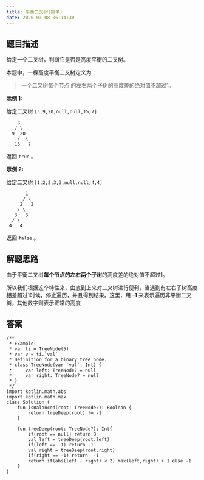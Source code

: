 ```yaml
---
title: 平衡二叉树(简单)
date: 2020-03-08 06:14:30
---
```

## 题目描述

给定一个二叉树，判断它是否是高度平衡的二叉树。

本题中，一棵高度平衡二叉树定义为：
> 一个二叉树每个节点 的左右两个子树的高度差的绝对值不超过1。

**示例 1:**

给定二叉树 ``[3,9,20,null,null,15,7]``

```
    3
   / \
  9  20
    /  \
   15   7
```
返回 ``true`` 。

**示例 2:**

给定二叉树 ``[1,2,2,3,3,null,null,4,4]``


```
       1
      / \
     2   2
    / \
   3   3
  / \
 4   4
```
返回 ``false`` 。

## 解题思路

由于平衡二叉树**每个节点的左右两个子树**的高度差的绝对值不超过1。

所以我们根据这个特性来，由底到上来对二叉树进行便利，当遇到有左右子树高度相差超过1时候，停止遍历，并且得到结果。这里，用 **-1** 来表示遍历非平衡二叉树，其他数字则表示正常的高度

## 答案


```
/**
 * Example:
 * var ti = TreeNode(5)
 * var v = ti.`val`
 * Definition for a binary tree node.
 * class TreeNode(var `val`: Int) {
 *     var left: TreeNode? = null
 *     var right: TreeNode? = null
 * }
 */
import kotlin.math.abs
import kotlin.math.max
class Solution {
    fun isBalanced(root: TreeNode?): Boolean {
        return treeDeep(root) != -1   
    }
    
    fun treeDeep(root: TreeNode?): Int{
        if(root == null) return 0
        val left = treeDeep(root.left)
        if(left == -1) return -1
        val right = treeDeep(root.right)
        if(right == -1) return  -1
        return if(abs(left - right) < 2) max(left,right) + 1 else -1
    }
}
```
